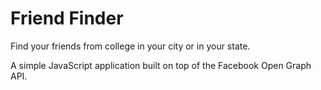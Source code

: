 Friend Finder
============

Find your friends from college in your city or in your state.

A simple JavaScript application built on top of the Facebook Open Graph API.
